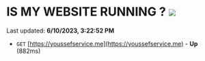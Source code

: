 # IS MY WEBSITE RUNNING ? [![](https://img.shields.io/static/v1?label=Sponsor&message=%E2%9D%A4&logo=GitHub&color=%23fe8e86)](https://github.com/sponsors/<username>)

Last updated: **6/10/2023, 3:22:52 PM**

- `GET` [https://youssefservice.me](https://youssefservice.me) - **Up** (882ms)
